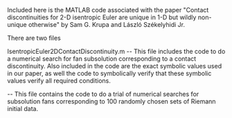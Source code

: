 Included here is the MATLAB code associated with the paper "Contact discontinuities for 2-D isentropic Euler are unique in 1-D but wildly non-unique otherwise" by Sam G. Krupa and László Székelyhidi Jr.

There are two files

IsentropicEuler2DContactDiscontinuity.m -- This file includes the code to do a numerical search for fan subsolution corresponding to a contact discontinuity. Also included in the code are the exact symbolic values used in our paper, as well the code to symbolically verify that these symbolic values verify all required conditions.

 -- This file contains the code to do a trial of numerical searches for subsolution fans corresponding to 100 randomly chosen sets of Riemann initial data.
